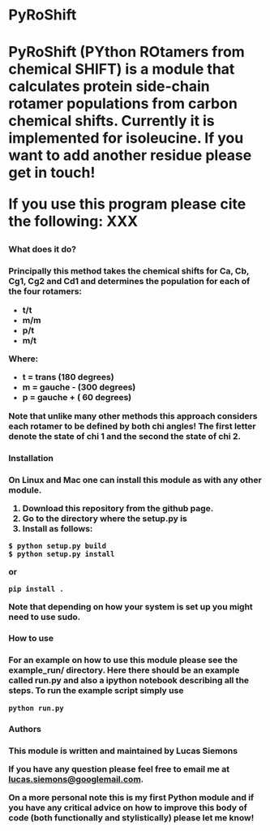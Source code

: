 
<h1> PyRoShift <h1>

PyRoShift (PYthon ROtamers from chemical SHIFT) is a module that
calculates protein side-chain rotamer populations from carbon
chemical shifts. Currently it is implemented for isoleucine.
If you want to add another residue please get in touch!

If you use this program please cite the following:
XXX


<h3> What does it do? <h3>


Principally this method takes the chemical shifts for
Ca, Cb, Cg1, Cg2 and Cd1 and determines the population
for each of the four rotamers:

- t/t
- m/m
- p/t
- m/t

Where:
- t = trans     (180 degrees)
- m = gauche -  (300 degrees)
- p = gauche +  ( 60 degrees)

Note that unlike many other methods this approach considers each rotamer to
be defined by both chi angles! The first letter denote the state of chi 1 and the
second the state of chi 2.


<h3> Installation <h3>


On Linux and Mac one can install this module as with any other module.
1. Download this repository from the github page.
2. Go to the directory where the setup.py is
3. Install as follows:
```
$ python setup.py build
$ python setup.py install
```
or
```
pip install .
```
Note that depending on how your system is set up
you might need to use sudo.


<h3> How to use <h3>


For an example on how to use this module please see the example_run/ directory.
Here there should be an example called run.py and also a ipython notebook describing all the
steps. To run the example script simply use
```
python run.py
```


<h3> Authors <h3>


This module is written and maintained by
Lucas Siemons

If you have any question please feel free to
email me at lucas.siemons@googlemail.com.

On a more personal note this is my first Python
module and if you have any critical advice on how to
improve this body of code (both functionally and stylistically)
please let me know!
